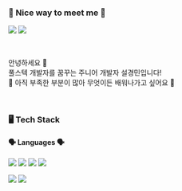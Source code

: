 ### 👐 Nice way to meet me 👐<br/>


<p>
  <a href="https://velog.io/@k0ng-min"><img src="https://img.shields.io/badge/Velog-20C997?style=flat&logo=Velog&logoColor=white&link=https://velog.io/@k0ng-min"/></a>
  <img src="https://img.shields.io/badge/skmin3735@gmail.com-EA4335?style=flat&logo=Gmail&logoColor=white"/>
</p><br/>




<p>
 안녕하세요 👋  <br/>
 풀스텍 개발자를 꿈꾸는 주니어 개발자 설경민입니다! <br/>
 👊 아직 부족한 부분이 많아 무엇이든 배워나가고 싶어요 👊  <br/>  
</p><br/>




###  🖥️ Tech Stack <br/>

#### 🗣️ Languages 🗣️ <br/>

<p>
  <img src="https://img.shields.io/badge/HTML5-E34F26?style=flat-square&logo=HTML5&logoColor=white"/>
  <img src="https://img.shields.io/badge/CSS-1572B6?style=flat-square&logo=CSS3&logoColor=black"/>
  <img src="https://img.shields.io/badge/Javascript-F7DF1E?style=flat-square&logo=Javascript&logoColor=black"/>
  <img src="https://img.shields.io/badge/Python-3776AB?style=flat-square&logo=Python&logoColor=white"/>
</p>
<p>
  <img src="https://img.shields.io/badge/C-A8B9CC?style=flat-square&logo=C&logoColor=white"/> 
  <img src="https://img.shields.io/badge/Django-092E20?style=flat-square&logo=Django&logoColor=white"/>
</p>





